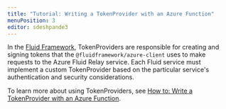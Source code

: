 ```yaml
---
title: "Tutorial: Writing a TokenProvider with an Azure Function"
menuPosition: 3
editor: sdeshpande3
---
```


In the [Fluid Framework](https://fluidframework.com/), TokenProviders are responsible for creating and signing tokens that the `@fluidframework/azure-client` uses to make requests to the Azure Fluid Relay service. Each Fluid service must implement a custom TokenProvider based on the particular service's authentication and security considerations.

To learn more about using TokenProviders, see [How to: Write a TokenProvider with an Azure Function](https://learn.microsoft.com/azure/azure-fluid-relay/how-tos/azure-function-token-provider).
